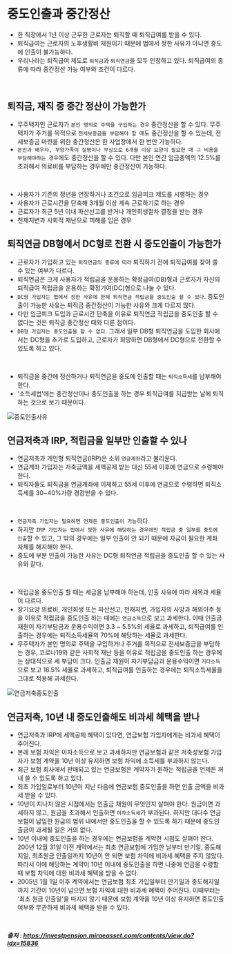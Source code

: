 # 중도인출과 중간정산 

- 한 직장에서 1년 이상 근무한 근로자는 퇴직할 때 퇴직급여를 받을 수 있다.
- 퇴직급여는 근로자의 노후생활비 재원이기 때문에 법에서 정한 사유가 아니면 중도에 인출이 불가능하다.
- 우리나라는 퇴직급여 제도로 `퇴직금`과 `퇴직연금`을 모두 인정하고 있다. 퇴직급여의 종류에 따라 중간정산 가능 여부와 조건이 다르다.

<br/>

## 퇴직금, 재직 중 중간 정산이 가능한가

- 무주택자인 근로자가 `본인 명의로 주택을 구입하는 경우` 중간정산을 할 수 있다. 무주택자가 주거를 목적으로 `전세보증금을 부담해야 할 때`도 중간정산을 할 수 있는데, 전세보증금 마련을 위한 중간정산은 한 사업장에서 한 번만 가능하다.
- `본인과 배우자, 부양가족이 질병이나 부상으로 6개월 이상 요양이 필요한 때 그 비용을 부담해야하는 경우`에도 중간정산을 할 수 있다. 다만 본인 연간 임금총액의 12.5%를 초과해서 의료비를 부담하는 경우에만 중간정산이 가능하다.

<br/>

- 사용자가 기존의 정년을 연장하거나 조건으로 임금피크 제도를 시행하는 경우
- 사용자가 근로시간을 단축해 3개월 이상 계속 근로하기로 하는 경우
- 근로자가 최근 5년 이내 파산선고를 받거나 개인회생절차 결정을 받는 경우
- 천재지변과 사회적 재난으로 피해를 입은 경우

## 퇴직연금 DB형에서 DC형로 전환 시 중도인출이 가능한가

- 근로자가 가입하고 있는 `퇴직연금의 종류에 따라` 퇴직하기 전에 퇴직급여를 찾아 쓸 수 있는 여부가 다르다.
- 퇴직연금은 크게 사용자가 적립금을 운용하는 확정급여(DB)형과 근로자가 자신의 퇴직급여 적립금을 운용하는 확정기여(DC)형으로 나눌 수 있다.
- `DC형 가입자는 법에서 정한 사유에 한해 퇴직연금 적립금을 중도인출 할 수 있다`. 중도인출이 가능한 사유는 퇴직금 중간정산이 가능한 사유와 크게 다르지 않다.
- 다만 임금피크 도입과 근로시간 단축을 이유로 퇴직연금 적립금을 중도인출 할 수 없다는 것은 퇴직금 중간정산 때와 다른 점이다.
- `DB형 가입자는 중도인출을 할 수 없다`. 그래서 일부 DB형 퇴직연금을 도입한 회사에서는 DC형을 추가로 도입하고, 근로자가 희망하면 DB형에서 DC형으로 전환할 수 있도록 하고 있다.

<br/>

- 퇴직금을 중간에 정산하거나 퇴직연금을 중도에 인출할 때는 `퇴직소득세`를 납부해야 한다.
- '소득세법'에는 중간정산이나 중도인출을 하는 경우 퇴직급여를 지급받는 날에 퇴직하는 것으로 보기 때문이다.

![중도인출사유](https://github.com/taechacode/TIL/assets/63395751/cb78f3d0-2ec8-485f-8e7c-7fcd693b2eee)

## 연금저축과 IRP, 적립금을 일부만 인출할 수 있나

- 연금저축과 개인형 퇴직연금(IRP)은 소위 `연금계좌`라고 불리운다.
- 연금계좌 가입자는 저축금액을 세액공제 받는 대신 55세 이후에 연금으로 수령해야 한다.
- 퇴직자들도 퇴직금을 연금계좌에 이체하고 55세 이후에 연금으로 수령하면 퇴직소득세를 30~40%가량 경감받을 수 있다.

<br/>

- `연금저축 가입자는 필요하면 언제든 중도인출이 가능`하다.
- 하지만 `IRP 가입자는 법에서 정한 사유에 해당하는 경우에만 적립금 중 일부를 중도에 인출`할 수 있고, 그 밖의 경우에는 일부 인출이 안 되기 때문에 자금이 필요한 계좌 자체를 해지해야 한다.
- 중도에 부분 인출이 가능한 사유는 DC형 퇴직연금 적립금을 중도인출 할 수 있는 사유와 같다.

<br/>

- 적립금을 중도인출 할 때는 세금을 납부해야 하는데, 인출 사유에 따라 세목과 세율이 다르다.
- 장기요양 의료비, 개인회생 또는 파산선고, 천재지변, 가입자의 사망과 해외이주 등을 이유로 적립금을 중도인출 하는 때에는 `연금소득`으로 보고 과세한다. 이때 인출금 재원이 자기부담금과 운용수익이면 3.3 ~ 5.5%의 세율로 과세하고, 퇴직급여를 인출하는 경우에는 퇴직소득세율의 70%에 해당하는 세율로 과세한다.
- 무주택자가 본인 명의로 주택을 구입하거나 주거를 목적으로 전세보증금을 부담하는 경우, 코로나19와 같은 사회적 재난 등을 이유로 적립금을 중도인출 하는 경우에는 상대적으로 세 부담이 크다. 인출금 재원이 자기부담금과 운용수익이면 `기타소득`으로 보고 16.5% 세율로 과세하고, 퇴직급여를 인출하는 경우에는 퇴직소득세율을 그대로 적용해 과세한다.

![연금저축중도인출](https://github.com/taechacode/TIL/assets/63395751/15d193ca-a6fb-4d72-9ed7-1ea458939d79)

## 연금저축, 10년 내 중도인출해도 비과세 혜택을 받나

- 연금저축과 IRP에 세액공제 혜택이 있다면, 연금보험 가입자에게는 비과세 혜택이 주어진다.
- 본래 보험 차익은 이자소득으로 보고 과세하지만 연금보험과 같은 저축성보험 가입자가 보험 계약을 10년 이상 유지하면 보험 차익에 소득세를 부과하지 않는다.
- 최근 보험 회사에서 판매되고 있는 연금보험은 계약자가 원하는 적립금을 언제든 꺼내 쓸 수 있도록 하고 있다.
- 최초 가입일로부터 10년이 지난 다음에 연금보험 중도인출을 하면 인출 금액을 비과세 받을 수 있다.
- 10년이 지나지 않은 시점에서는 인출금 재원이 무엇인지 살펴야 한다. 원금이면 과세하지 않고, 원금을 초과해서 인출하면 `이자소득세`가 부과된다. 하지만 대다수 연금보험이 납입한 원금의 범위 내에서만 중도인출을 할 수 있도록 하기 때문에 중도인출금이 과세될 일은 거의 없다.
- 10년 이내에 중도인출을 하는 경우에는 연금보험을 계약한 시점도 살펴야 한다. 200년 12월 31일 이전 계약에서는 최초 연금보험에 가입한 날부터 만기일, 중도해지일, 최초원금 인출일까지 10년이 안 되면 보험 차익에 비과세 혜택을 주지 않았다. 따라서 이에 해당하는 계약이 10년 이내에 중도인출을 하면 나중에 연금을 수령할 때 보험 차익에 대한 비과세 혜택을 받을 수 없다.
- 2005년 1월 1일 이후 계약에서는 연금보험 최초 가입일부터 만기일과 중도해지일까지 기간이 10년이 넘으면 보험 차익에 대한 비과세 혜택이 주어진다. 이때부터는 '최초 원금 인출일'을 따지지 않기 때문에 보험 계약을 10년 이상 유지하면 중도인출 여부와 무관하게 비과세 혜택을 받을 수 있다.

<br/>

***출처 : https://investpension.miraeasset.com/contents/view.do?idx=15836***
